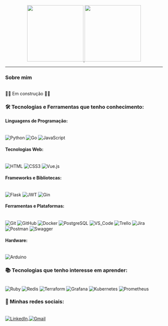 <div align="center">
  <a href="https://github.com/zVitorSantos">
    <img height="180em" src="https://github-readme-stats.vercel.app/api?username=zVitorSantos&show_icons=true&theme=dark&include_all_commits=true&count_private=true" />
    <img height="180em" src="https://github-readme-stats.vercel.app/api/top-langs/?username=zVitorSantos&layout=compact&langs_count=7&theme=dark" />
  </a>
</div>

____________________________________________________________

### Sobre mim
<div style="display: inline_block"><br/>
🚧🚫 Em construção 🚧🚫
</div>

### 🛠 Tecnologias e Ferramentas que tenho conhecimento:

#### Linguagens de Programação:
<div style="display: inline_block"><br/>
  <img align="center" alt="Python" src="https://img.shields.io/badge/Python-3776AB?logo=python&logoColor=white"/>
  <img align="center" alt="Go" src="https://img.shields.io/badge/Go-0FAAFF?logo=Go&logoColor=white"/>
  <img align="center" alt="JavaScript" src="https://img.shields.io/badge/JavaScript-F7DF1E?logo=javascript&logoColor=black"/>
</div>

#### Tecnologias Web:
<div style="display: inline_block"><br/>
  <img align="center" alt="HTML" src="https://img.shields.io/badge/HTML5-E34F26?logo=html5&logoColor=white"/>
  <img align="center" alt="CSS3" src="https://img.shields.io/badge/CSS3-1572B6?logo=css3&logoColor=white"/>
  <img align="center" alt="Vue.js" src="https://img.shields.io/badge/Vue.js-4FC08D?logo=vue.js&logoColor=white"/>
</div>

#### Frameworks e Bibliotecas:
<div style="display: inline_block"><br/>
  <img align="center" alt="Flask" src="https://img.shields.io/badge/Flask-000000?logo=flask&logoColor=white"/>
  <img align="center" alt="JWT" src="https://img.shields.io/badge/JWT-000000?logo=json-web-tokens&logoColor=white"/>
  <img align="center" alt="Gin" src="https://img.shields.io/badge/gin-00ADD8?logo=go&logoColor=white"/>

</div>

#### Ferramentas e Plataformas:
<div style="display: inline_block"><br/>
  <img align="center" alt="Git" src="https://img.shields.io/badge/Git-E34F26?logo=git&logoColor=white"/>
  <img align="center" alt="GitHub" src="https://img.shields.io/badge/GitHub-100000?logo=github&logoColor=white"/>
  <img align="center" alt="Docker" src="https://img.shields.io/badge/Docker-2496ED?logo=docker&logoColor=white"/>
  <img align="center" alt="PostgreSQL" src="https://img.shields.io/badge/PostgreSQL-316192?logo=postgresql&logoColor=white"/>
  <img align="center" alt="VS_Code" src="https://img.shields.io/badge/VS_Code-007ACC?logo=visual-studio-code&logoColor=white"/>
  <img align="center" alt="Trello" src="https://img.shields.io/badge/Trello-0052CC?logo=trello&logoColor=white"/>
  <img align="center" alt="Jira" src="https://img.shields.io/badge/Jira-0052CC?logo=jira&logoColor=white"/>
  <img align="center" alt="Postman" src="https://img.shields.io/badge/Postman-FF6C37?logo=postman&logoColor=white"/>
  <img align="center" alt="Swagger" src="https://img.shields.io/badge/Swagger-85EA2D?logo=swagger&logoColor=black"/>
</div>

#### Hardware:
<div style="display: inline_block"><br/>
  <img align="center" alt="Arduino" src="https://img.shields.io/badge/Arduino-00979D?logo=arduino&logoColor=white"/>
</div>

### 📚 Tecnologias que tenho interesse em aprender:
<div style="display: inline_block"><br/>
  <img align="center" alt="Ruby" src="https://img.shields.io/badge/Ruby-CC342D?logo=ruby&logoColor=white"/>
  <img align="center" alt="Redis" src="https://img.shields.io/badge/Redis-DC382D?logo=redis&logoColor=white"/>
  <img align="center" alt="Terraform" src="https://img.shields.io/badge/Terraform-7B42BC?logo=terraform&logoColor=white"/>
  <img align="center" alt="Grafana" src="https://img.shields.io/badge/Grafana-F46800?logo=grafana&logoColor=white"/>
  <img align="center" alt="Kubernetes" src="https://img.shields.io/badge/Kubernetes-326CE5?logo=kubernetes&logoColor=white"/>
  <img align="center" alt="Prometheus" src="https://img.shields.io/badge/Prometheus-E6522C?logo=prometheus&logoColor=white"/>
</div>

### 🔎 Minhas redes sociais:
<div style="display: inline_block"><br/>
  <a href="https://www.linkedin.com/in/Stumetin/">
    <img align="center" alt="LinkedIn" src="https://img.shields.io/badge/LinkedIn-0077B5?logo=linkedin&logoColor=white"/>
  </a>
  <a href="mailto:vitorsantos4736@gmail.com">
    <img align="center" alt="Gmail" src="https://img.shields.io/badge/Gmail-D14836?logo=gmail&logoColor=white"/>
  </a>
</div>
